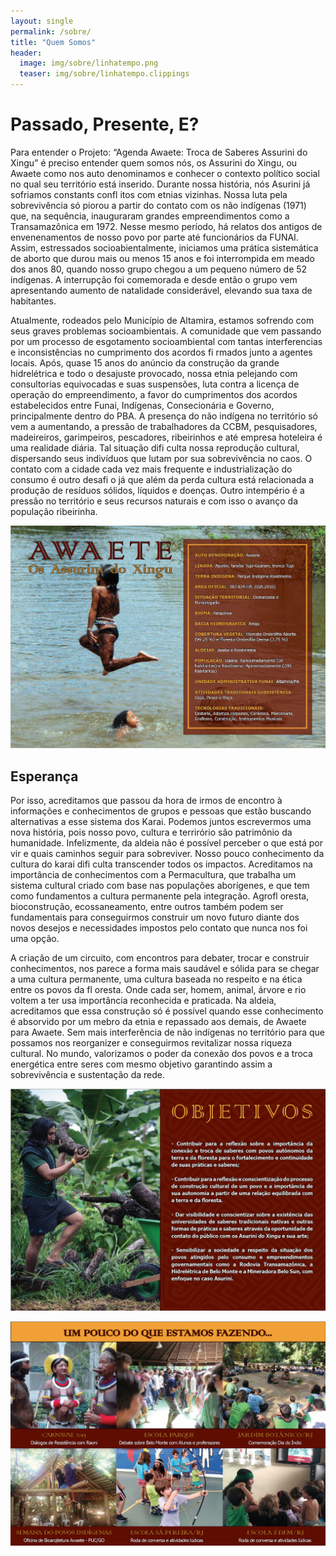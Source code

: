 ```yaml
---
layout: single
permalink: /sobre/
title: "Quem Somos"
header:
  image: img/sobre/linhatempo.png
  teaser: img/sobre/linhatempo.clippings
---
```


# Passado, Presente, E?

Para entender o Projeto: “Agenda Awaete: Troca de Saberes Assurini do Xingu” é preciso entender quem somos nós, os Assurini do Xingu, ou Awaete como nos auto denominamos e conhecer o contexto político social no qual seu território está inserido. Durante nossa história, nós Asurini já sofriamos constants confl itos com etnias vizinhas. Nossa luta pela sobrevivência só piorou a partir do contato com os não indígenas (1971) que, na sequência, inauguraram grandes empreendimentos como a Transamazônica em 1972. Nesse mesmo período, há relatos dos antigos de envenenamentos de nosso povo por parte até funcionários da FUNAI. Assim, estressados socioabientalmente, iniciamos uma prática sistemática de aborto que durou mais ou menos 15 anos e foi interrompida em meado dos anos 80, quando nosso grupo chegou a um pequeno número de 52 indígenas. A interrupção foi comemorada e desde então o grupo vem apresentando aumento de natalidade considerável, elevando sua taxa de habitantes.

Atualmente, rodeados pelo Município de Altamira, estamos sofrendo com seus graves problemas socioambientais. A comunidade que vem passando por um processo de esgotamento socioambiental com tantas interferencias e inconsistências no cumprimento dos acordos fi rmados junto a agentes locais. Após, quase 15 anos do anúncio da construção da grande hidrelétrica e todo o desajuste provocado, nossa etnia pelejando com consultorias equivocadas e suas suspensões, luta contra a licença de operação do empreendimento, a favor do cumprimentos dos acordos estabelecidos entre Funai, Indígenas, Consecionária e Governo, principalmente dentro do PBA. A presença do não indígena no território só vem a aumentando, a pressão de trabalhadores da CCBM, pesquisadores, madeireiros, garimpeiros, pescadores, ribeirinhos e até empresa hoteleira é uma realidade diária. Tal situação difi culta nossa reprodução cultural, dispersando seus indivíduos que lutam por sua sobrevivência no caos. O contato com a cidade cada vez mais frequente e industrialização do consumo é outro desafi o já que além da perda cultura está relacionada a produção de resíduos sólidos, líquidos e doenças. Outro intempério é a pressão no território e seus recursos naturais e com isso o avanço da população ribeirinha.

![awaete](/img/sobre/awaete.png)

## Esperança

Por isso, acreditamos que passou da hora de irmos de encontro à informações e conhecimentos de grupos e pessoas que estão buscando alternativas a esse sistema dos Karai. Podemos juntos escrevermos uma nova história, pois nosso povo, cultura e terrirório são patrimônio da humanidade. Infelizmente, da aldeia não é possível perceber o que está por vir e quais caminhos seguir para sobreviver. Nosso pouco conhecimento da cultura do karai difi culta transcender todos os impactos. Acreditamos na importância de conhecimentos com a Permacultura, que trabalha um sistema cultural criado com base nas populações aborígenes, e que tem como fundamentos a cultura permanente pela integração. Agrofl oresta, bioconstrução, ecossaneamento, entre outros também podem ser fundamentais para conseguirmos construir um novo futuro diante dos novos desejos e necessidades impostos pelo contato que nunca nos foi uma opção.

A criação de um circuito, com encontros para debater, trocar e construir conhecimentos, nos parece a forma mais saudável e sólida para se chegar a uma cultura permanente, uma cultura baseada no respeito e na ética entre os povos da fl oresta. Onde cada ser, homem, animal, árvore e rio voltem a ter usa importância reconhecida e praticada. Na aldeia, acreditamos que essa construção só é possível quando esse conhecimento é absorvido por um mebro da etnia e repassado aos demais, de Awaete para Awaete. Sem mais interferência de não indígenas no território para que possamos nos reorganizer e conseguirmos revitalizar nossa riqueza cultural. No mundo, valorizamos o poder da conexão dos povos e a troca energética entre seres com mesmo objetivo garantindo assim a sobrevivência e sustentação da rede.

![objetivos](/img/sobre/objetivos.png)

![fazendo](/img/sobre/fazendo.png)
